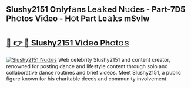 ## Slushy2151 O𝚗lyf𝚊ns Le𝚊𝚔ed N𝚞𝚍es - Part-7D5 Ph𝚘tos Vi𝚍eo - H𝚘t Part Le𝚊𝚔s mSvIw

# <h2><a href="http://hfetxg6.feru.top/?c=Slushy2151">🔗 👉 🔴 Slushy2151 Vi𝚍𝚎o Ph𝚘t𝚘𝚜</a></h2>

[![Slushy2151 Nu𝚍𝚎s](https://i.imgur.com/0TWrTi3.gif)](http://hfetxg6.feru.top/?c=Slushy2151)
Web celebrity Slushy2151 and content creator, renowned for posting dance and lifestyle content through solo and collaborative dance routines and brief videos. Meet Slushy2151, a public figure known for his charitable deeds and community involvement. 
